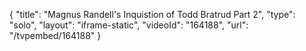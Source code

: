 {
    "title": "Magnus Randell's Inquistion of Todd Bratrud Part 2",
    "type": "solo",
    "layout": "iframe-static",
    "videoId": "164188",
    "url": "\/tvpembed\/164188"
}